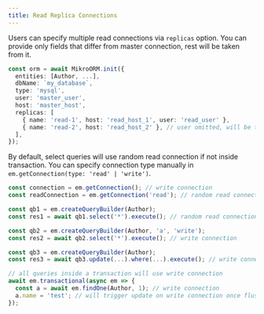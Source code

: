 ```yaml
---
title: Read Replica Connections
---
```


Users can specify multiple read connections via `replicas` option. You can provide only fields 
that differ from master connection, rest will be taken from it.

```ts
const orm = await MikroORM.init({
  entities: [Author, ...],
  dbName: `my_database`,
  type: 'mysql',
  user: 'master_user',
  host: 'master_host',
  replicas: [
    { name: 'read-1', host: 'read_host_1', user: 'read_user' },
    { name: 'read-2', host: 'read_host_2' }, // user omitted, will be taken from master connection
  ],
});
```

By default, select queries will use random read connection if not inside transaction. You can 
specify connection type manually in `em.getConnection(type: 'read' | 'write')`.

```ts
const connection = em.getConnection(); // write connection
const readConnection = em.getConnection('read'); // random read connection

const qb1 = em.createQueryBuilder(Author);
const res1 = await qb1.select('*').execute(); // random read connection

const qb2 = em.createQueryBuilder(Author, 'a', 'write');
const res2 = await qb2.select('*').execute(); // write connection

const qb3 = em.createQueryBuilder(Author);
const res3 = await qb3.update(...).where(...).execute(); // write connection

// all queries inside a transaction will use write connection
await em.transactional(async em => {
  const a = await em.findOne(Author, 1); // write connection
  a.name = 'test'; // will trigger update on write connection once flushed
});
```
